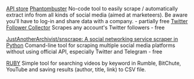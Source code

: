 
[API store](https://phantombuster.com/)
[Phantombuster](https://phantombuster.com/phantombuster)
No-code tool to easily scrape / automatically extract info from all kinds of social media (aimed at marketeers). Be aware you'll have to log-in and share data with a company. - partially free
[Twitter Follower Collector](https://phantombuster.com/automations/twitter/4130/twitter-follower-collector)
Scrapes any account's Twitter followers - free

[JustAnotherArchivist/snscrape: A social networking service scraper in Python](https://github.com/JustAnotherArchivist/snscrape)
Comand-line tool for scraping multiple social media platforms without using official API, especially Twitter and Telegram - free

[RUBY](https://github.com/jakecreps/ruby)
Simple tool for searching videos by keyword in Rumble, BitChute, YouTube and saving results (author, title, link) to CSV file.
